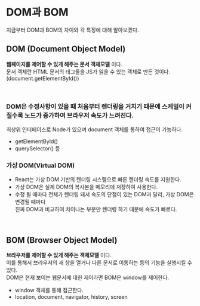 # DOM과 BOM

지금부터 DOM과 BOM의 차이와 각 특징에 대해 알아보겠다.

## DOM (Document Object Model)

**웹페이지를 제어할 수 있게 해주는 문서 객체모델** 이다. <br />
문서 객체란 HTML 문서의 태그들을 JS가 읽을 수 있는 객체로 만든 것이다. (document.getElementById())

<br />

### DOM은 수정사항이 있을 때 처음부터 렌더링을 거치기 때문에 스케일이 커질수록 노드가 증가하여 브라우저 속도가 느려진다.

최상위 인터페이스로 Node가 있으며 document 객체를 통하여 접근이 가능하다. <br />

- getElementById()
- querySelector() 등

### 가상 DOM(Virtual DOM)

- React는 가상 DOM 기반의 렌더링 시스템으로 빠른 렌더링 속도를 지원한다.
- 가상 DOM은 실제 DOM의 복사본을 메모리에 저장하여 사용한다.
- 수정 될 때마다 전체가 렌더링 돼서 속도의 단점이 있는 DOM과 달리, 가상 DOM은 변경될 때마다 <br />
  진짜 DOM과 비교하여 차이나는 부분만 렌더링 하기 때문에 속도가 빠르다.

<br>

## BOM (Browser Object Model)

**브라우저를 제어할 수 있게 해주는 객체모델** 이다. <br />
이를 통해서 브라우저의 새 창을 열거나 다른 문서로 이동하는 등의 기능을 실행시킬 수 있다. <br />
DOM은 현재 보이는 웹문서에 대한 제어라면 BOM은 window를 제어한다.

- window 객체를 통해 접근한다.
- location, document, navigator, history, screen
